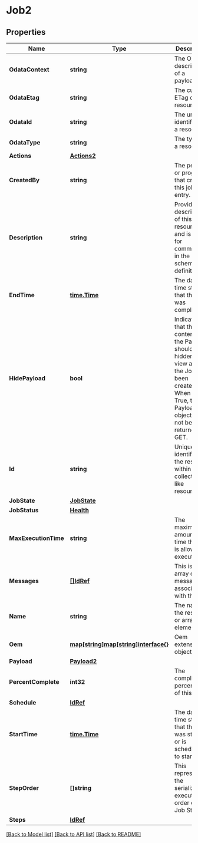 # Job2

## Properties
Name | Type | Description | Notes
------------ | ------------- | ------------- | -------------
**OdataContext** | **string** | The OData description of a payload. | [optional] 
**OdataEtag** | **string** | The current ETag of the resource. | [optional] 
**OdataId** | **string** | The unique identifier for a resource. | 
**OdataType** | **string** | The type of a resource. | 
**Actions** | [**Actions2**](Actions_2.md) |  | [optional] 
**CreatedBy** | **string** | The person or program that created this job entry. | [optional] 
**Description** | **string** | Provides a description of this resource and is used for commonality  in the schema definitions. | [optional] 
**EndTime** | [**time.Time**](time.Time.md) | The date-time stamp that the job was completed. | [optional] 
**HidePayload** | **bool** | Indicates that the contents of the Payload should be hidden from view after the Job has been created.  When set to True, the Payload object will not be returned on GET. | [optional] 
**Id** | **string** | Uniquely identifies the resource within the collection of like resources. | 
**JobState** | [**JobState**](JobState.md) |  | [optional] 
**JobStatus** | [**Health**](Health.md) |  | [optional] 
**MaxExecutionTime** | **string** | The maximum amount of time the job is allowed to execute. | [optional] 
**Messages** | [**[]IdRef**](idRef.md) | This is an array of messages associated with the job. | [optional] 
**Name** | **string** | The name of the resource or array element. | 
**Oem** | [**map[string]map[string]interface{}**](map[string]interface{}.md) | Oem extension object. | [optional] 
**Payload** | [**Payload2**](Payload_2.md) |  | [optional] 
**PercentComplete** | **int32** | The completion percentage of this job. | [optional] 
**Schedule** | [**IdRef**](idRef.md) |  | [optional] 
**StartTime** | [**time.Time**](time.Time.md) | The date-time stamp that the job was started or is scheduled to start. | [optional] 
**StepOrder** | **[]string** | This represents the serialized execution order of the Job Steps. | [optional] 
**Steps** | [**IdRef**](idRef.md) |  | [optional] 

[[Back to Model list]](../README.md#documentation-for-models) [[Back to API list]](../README.md#documentation-for-api-endpoints) [[Back to README]](../README.md)


